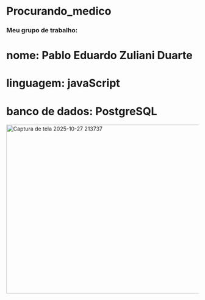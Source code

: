 # Procurando_medico

### Meu grupo de trabalho:
# nome: Pablo Eduardo Zuliani Duarte
# linguagem: javaScript
# banco de dados: PostgreSQL

<img width="673" height="443" alt="Captura de tela 2025-10-27 213737" src="https://github.com/user-attachments/assets/333e7aff-0906-454a-b2fc-d4bf66565590" />
